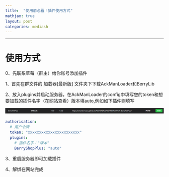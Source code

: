 ```yaml
---
title:  "使用前必看！插件使用方式"
mathjax: true
layout: post
categories: mediash
---
```




---

# 使用方式

0、先联系草莓（群主）给你账号添加插件

1、首先在群文件的 加载器[最新版] 文件夹下下载AckManLoader和BerryLib

2、放入plugins并启动服务器，在AckManLoader的config中填写您的token和想要加载的插件名字（在网站查看）版本填auto,例如如下插件则填写

![example](..\img\example.png)

```yaml
authorisation:
  # 用户令牌
  token: "xxxxxxxxxxxxxxxxxxxxxxx"
  plugins:
    # 插件名字："版本"
    BerryShopPlus: "auto"
```

3、重启服务器即可加载插件

4、解绑在网站完成